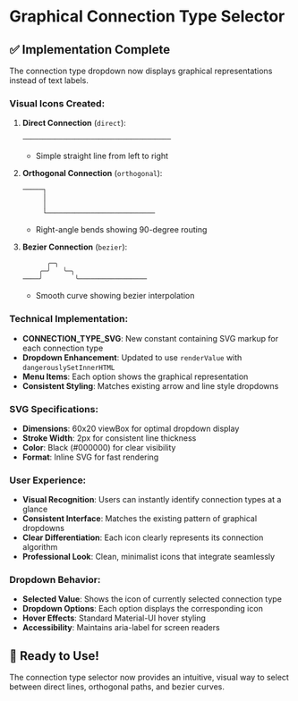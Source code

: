 # Graphical Connection Type Selector

## ✅ Implementation Complete

The connection type dropdown now displays graphical representations instead of text labels.

### **Visual Icons Created:**

1. **Direct Connection** (`direct`):
   ```
   ─────────────────────────────────────
   ```
   - Simple straight line from left to right

2. **Orthogonal Connection** (`orthogonal`):
   ```
   ─────┐
        │
        │
        └───────────────────────────
   ```
   - Right-angle bends showing 90-degree routing

3. **Bezier Connection** (`bezier`):
   ```
         ╭─╮
       ╭─╯   ╰─╮
   ────╯        ╰─────────────────
   ```
   - Smooth curve showing bezier interpolation

### **Technical Implementation:**

- **CONNECTION_TYPE_SVG**: New constant containing SVG markup for each connection type
- **Dropdown Enhancement**: Updated to use `renderValue` with `dangerouslySetInnerHTML`
- **Menu Items**: Each option shows the graphical representation
- **Consistent Styling**: Matches existing arrow and line style dropdowns

### **SVG Specifications:**
- **Dimensions**: 60x20 viewBox for optimal dropdown display
- **Stroke Width**: 2px for consistent line thickness
- **Color**: Black (#000000) for clear visibility
- **Format**: Inline SVG for fast rendering

### **User Experience:**
- **Visual Recognition**: Users can instantly identify connection types at a glance
- **Consistent Interface**: Matches the existing pattern of graphical dropdowns
- **Clear Differentiation**: Each icon clearly represents its connection algorithm
- **Professional Look**: Clean, minimalist icons that integrate seamlessly

### **Dropdown Behavior:**
- **Selected Value**: Shows the icon of currently selected connection type
- **Dropdown Options**: Each option displays the corresponding icon
- **Hover Effects**: Standard Material-UI hover styling
- **Accessibility**: Maintains aria-label for screen readers

## 🎨 Ready to Use!

The connection type selector now provides an intuitive, visual way to select between direct lines, orthogonal paths, and bezier curves.